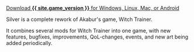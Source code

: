 ---
---

<div class="download">
    <a href="{% link download.md %}" class="btn">Download <strong>{{ site.game_version }}</strong> for Windows, Linux, Mac, or Android</a>
</div>

Silver is a complete rework of Akabur's game, Witch Trainer.

It combines several mods for Witch Trainer into one game, with new features, bugfixes, improvements, QoL-changes, events, and new art being added periodically.
